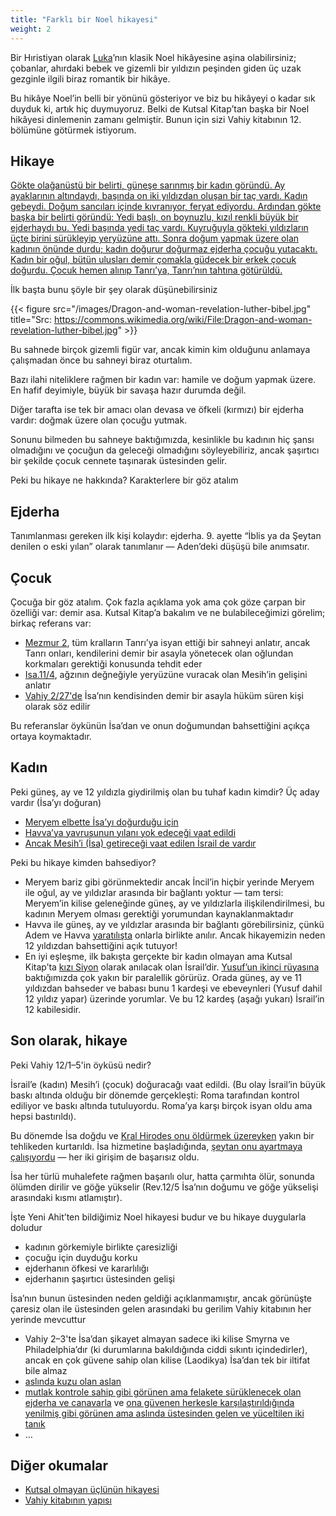 ```yaml
---
title: "Farklı bir Noel hikayesi"
weight: 2
---
```



Bir Hıristiyan olarak [Luka](https://www.bibleserver.com/TR/Luka2)’nın klasik Noel hikâyesine aşina olabilirsiniz; çobanlar, ahırdaki bebek ve gizemli bir yıldızın peşinden giden üç uzak gezginle ilgili biraz romantik bir hikâye.

Bu hikâye Noel’in belli bir yönünü gösteriyor ve biz bu hikâyeyi o kadar sık duyduk ki, artık hiç duymuyoruz. Belki de Kutsal Kitap’tan başka bir Noel hikâyesi dinlemenin zamanı gelmiştir. Bunun için sizi Vahiy kitabının 12. bölümüne götürmek istiyorum.


## Hikaye

<a name="1bad"></a>
[Gökte olağanüstü bir belirti, güneşe sarınmış bir kadın göründü. Ay ayaklarının altındaydı, başında on iki yıldızdan oluşan bir taç vardı. Kadın gebeydi. Doğum sancıları içinde kıvranıyor, feryat ediyordu. Ardından gökte başka bir belirti göründü: Yedi başlı, on boynuzlu, kızıl renkli büyük bir ejderhaydı bu. Yedi başında yedi taç vardı. Kuyruğuyla gökteki yıldızların üçte birini sürükleyip yeryüzüne attı. Sonra doğum yapmak üzere olan kadının önünde durdu; kadın doğurur doğurmaz ejderha çocuğu yutacaktı. Kadın bir oğul, bütün ulusları demir çomakla güdecek bir erkek çocuk doğurdu. Çocuk hemen alınıp Tanrı’ya, Tanrı’nın tahtına götürüldü.](https://www.bibleserver.com/TR/Vahiy12%3A1-5)

İlk başta bunu şöyle bir şey olarak düşünebilirsiniz

{{< figure src="/images/Dragon-and-woman-revelation-luther-bibel.jpg" title="Src: https://commons.wikimedia.org/wiki/File:Dragon-and-woman-revelation-luther-bibel.jpg" >}}

Bu sahnede birçok gizemli figür var, ancak kimin kim olduğunu anlamaya çalışmadan önce bu sahneyi biraz oturtalım.

Bazı ilahi niteliklere rağmen bir kadın var: hamile ve doğum yapmak üzere. En hafif deyimiyle, büyük bir savaşa hazır durumda değil.

Diğer tarafta ise tek bir amacı olan devasa ve öfkeli (kırmızı) bir ejderha vardır: doğmak üzere olan çocuğu yutmak.

Sonunu bilmeden bu sahneye baktığımızda, kesinlikle bu kadının hiç şansı olmadığını ve çocuğun da geleceği olmadığını söyleyebiliriz, ancak şaşırtıcı bir şekilde çocuk cennete taşınarak üstesinden gelir.

Peki bu hikaye ne hakkında? Karakterlere bir göz atalım


## Ejderha

<a name="ddd2"></a>
Tanımlanması gereken ilk kişi kolaydır: ejderha. 9. ayette “İblis ya da Şeytan denilen o eski yılan” olarak tanımlanır — Aden’deki düşüşü bile anımsatır.


## Çocuk

<a name="8ae1"></a>
Çocuğa bir göz atalım. Çok fazla açıklama yok ama çok göze çarpan bir özelliği var: demir asa. Kutsal Kitap’a bakalım ve ne bulabileceğimizi görelim; birkaç referans var:

- [Mezmur 2](https://www.bibleserver.com/TR/Mezmur2), tüm kralların Tanrı’ya isyan ettiği bir sahneyi anlatır, ancak Tanrı onları, kendilerini demir bir asayla yönetecek olan oğlundan korkmaları gerektiği konusunda tehdit eder
- [Isa.11/4](https://www.bibleserver.com/TR/Ye%C5%9Faya11%3A4), ağzının değneğiyle yeryüzüne vuracak olan Mesih’in gelişini anlatır
- [Vahiy 2/27'de](https://www.bibleserver.com/TR/Vahiy2%3A27) İsa’nın kendisinden demir bir asayla hüküm süren kişi olarak söz edilir


Bu referanslar öykünün İsa’dan ve onun doğumundan bahsettiğini açıkça ortaya koymaktadır.


## Kadın

<a name="8384"></a>
Peki güneş, ay ve 12 yıldızla giydirilmiş olan bu tuhaf kadın kimdir? Üç aday vardır (İsa’yı doğuran)

- [Meryem elbette İsa’yı doğurduğu için](https://www.bibleserver.com/TR/Matta1%3A18-24)
- [Havva’ya yavrusunun yılanı yok edeceği vaat edildi](https://www.bibleserver.com/TR/Yarat%C4%B1l%C4%B1%C5%9F3%3A15)
- [Ancak Mesih’i (İsa) getireceği vaat edilen İsrail de vardır](https://www.bibleserver.com/TR/Ye%C5%9Faya66%3A7)


Peki bu hikaye kimden bahsediyor?

- Meryem bariz gibi görünmektedir ancak İncil’in hiçbir yerinde Meryem ile oğul, ay ve yıldızlar arasında bir bağlantı yoktur — tam tersi: Meryem’in kilise geleneğinde güneş, ay ve yıldızlarla ilişkilendirilmesi, bu kadının Meryem olması gerektiği yorumundan kaynaklanmaktadır
- Havva ile güneş, ay ve yıldızlar arasında bir bağlantı görebilirsiniz, çünkü Adem ve Havva [yaratılışta](https://www.bibleserver.com/TR/Yarat%C4%B1l%C4%B1%C5%9F1) onlarla birlikte anılır. Ancak hikayemizin neden 12 yıldızdan bahsettiğini açık tutuyor!
- En iyi eşleşme, ilk bakışta gerçekte bir kadın olmayan ama Kutsal Kitap’ta [kızı Siyon](https://www.bibleserver.com/TR/Ye%C5%9Faya62%3A11) olarak anılacak olan İsrail’dir. [Yusuf’un ikinci rüyasına](https://www.bibleserver.com/TR/Yarat%C4%B1l%C4%B1%C5%9F37%3A9-10) baktığımızda çok yakın bir paralellik görürüz. Orada güneş, ay ve 11 yıldızdan bahseder ve babası bunu 1 kardeşi ve ebeveynleri (Yusuf dahil 12 yıldız yapar) üzerinde yorumlar. Ve bu 12 kardeş (aşağı yukarı) İsrail’in 12 kabilesidir.



## Son olarak, hikaye

<a name="c879"></a>
Peki Vahiy 12/1–5'in öyküsü nedir?

İsrail’e (kadın) Mesih’i (çocuk) doğuracağı vaat edildi. (Bu olay İsrail’in büyük baskı altında olduğu bir dönemde gerçekleşti: Roma tarafından kontrol ediliyor ve baskı altında tutuluyordu. Roma’ya karşı birçok isyan oldu ama hepsi bastırıldı).

Bu dönemde İsa doğdu ve [Kral Hirodes onu öldürmek üzereyken](https://www.bibleserver.com/TR/Matta2) yakın bir tehlikeden kurtarıldı. İsa hizmetine başladığında, [şeytan onu ayartmaya çalışıyordu](https://www.bibleserver.com/TR/Matta4%3A1-11) — her iki girişim de başarısız oldu.

İsa her türlü muhalefete rağmen başarılı olur, hatta çarmıhta ölür, sonunda ölümden dirilir ve göğe yükselir (Rev.12/5 İsa’nın doğumu ve göğe yükselişi arasındaki kısmı atlamıştır).

İşte Yeni Ahit’ten bildiğimiz Noel hikayesi budur ve bu hikaye duygularla doludur

- kadının görkemiyle birlikte çaresizliği
- çocuğu için duyduğu korku
- ejderhanın öfkesi ve kararlılığı
- ejderhanın şaşırtıcı üstesinden gelişi


İsa’nın bunun üstesinden neden geldiği açıklanmamıştır, ancak görünüşte çaresiz olan ile üstesinden gelen arasındaki bu gerilim Vahiy kitabının her yerinde mevcuttur

- Vahiy 2–3'te İsa’dan şikayet almayan sadece iki kilise Smyrna ve Philadelphia’dır (ki durumlarına bakıldığında ciddi sıkıntı içindedirler), ancak en çok güvene sahip olan kilise (Laodikya) İsa’dan tek bir iltifat bile almaz
- [aslında kuzu olan aslan](https://www.bibleserver.com/TR/Vahiy5%3A5-6)
- [mutlak kontrole sahip gibi görünen ama felakete sürüklenecek olan ejderha ve canavarla](https://www.bibleserver.com/TR/Vahiy13) ve [ona güvenen herkesle karşılaştırıldığında ](https://www.bibleserver.com/TR/Vahiy14%3A6-13)[yenilmiş gibi görünen ama aslında üstesinden gelen ve yüceltilen iki tanık](https://www.bibleserver.com/TR/Vahiy11%3A7-12)
- …



## Diğer okumalar

<a name="59b6"></a>
- [Kutsal olmayan üçlünün hikayesi](../../../../content/beasts/expl/the-nature-of-the-beast-in-the-book-of-revelation)
- [Vahiy kitabının yapısı](../../../../background/structure/expl/the-structure-of-the-book-of-revelation)







[](https://github.com/revelation-today/revelation-today/blob/main/exampleSite/content/docs/content/jesus/expl/a-different-christmas-story.tr.md)
